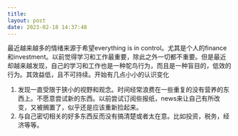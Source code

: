 ```yaml
---
title: 
layout: post
date: 2023-02-18 14:37:48
---
```


最近越来越多的情绪来源于希望everything is in control。尤其是个人的finance和investment。以前觉得学习和工作最重要，除此之外一切都不重要。但是最近却越来越发现，自己的学习和工作也是一种鸵鸟行为，而且是一种盲目的，低效的行为。其效益低，且不可持续。开始有几点小小的认识变化

1. 发现一直受限于狭小的视野和观念。时间经常浪费在一些重复的没有营养的东西上。不愿意尝试新的东西。以前尝试订阅些报纸，news来让自己有所改变，又被搁置了，似乎还是应该重新捡起来。
2. 与自己密切相关的好多东西反而没有搞清楚或者太在意。比如投资，税务，经济等等。


